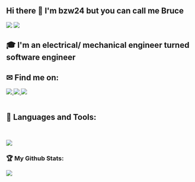 ## Hi there 👋 I'm bzw24 but you can call me Bruce
<div>
<img src="https://komarev.com/ghpvc/?username=bzw24&color=blue&style=flat-square&base=1400"/> <span><img src="https://img.shields.io/github/followers/bzw24?label=Followers&logo=Github"/></span>
</div>

## 🎓 I'm an electrical/ mechanical engineer turned software engineer

## ✉ Find me on:
<!-- LinkedIn -->
<a href="https://www.linkedin.com/in/bruce-wong-24000/" target="_blank">
  <img src="https://img.shields.io/badge/-Bruce%20Wong-blue?style=for-the-badge&logo=Linkedin&logoColor=white"/>
</a>
<!-- Github -->
<a href="https://www.github.com/bzw24">
  <img src="https://img.shields.io/badge/bzw24-black?style=for-the-badge&logo=github&logoColor=white"/>
</a>
<!-- Email -->
<a href="mailto:brucewong24@gmail.com">
  <img src="https://img.shields.io/badge/EMAIL-brucewong24@gmail.com-1152ba?style=for-the-badge"/>
</a>
<br><br>

## 🧰 Languages and Tools:
<br />
<p align="left">
  <a href="https://skillicons.dev">
    <img src="https://skillicons.dev/icons?i=js,react,tailwind,express,jest,git,aws,mongodb,mysql,nodejs,postgres,redis,supabase,nginx,cpp,r,opencv,py,java" />
  </a>
</p>

<h3>🏆 My Github Stats:</h3>

<div>
<a href="https://github-readme-stats.vercel.app/api?username=bzw24&count_private=true&show_icons=true&theme=tokyonight&rank_icon=github&hide=stars&show=reviews">
  <img  align="left" src="https://github-readme-stats.vercel.app/api?username=bzw24&count_private=true&show_icons=true&theme=tokyonight&rank_icon=github&hide=stars&show=reviews" />
</a>
 <!--
<a href="https://github-readme-stats.vercel.app/api/top-langs/?username=bzw24&hide=php&theme=tokyonight">
  <img align="left" src="https://github-readme-stats.vercel.app/api/top-langs/?username=bzw24&hide=php&theme=tokyonight" />
</a>
</div>
 
**bzw24/bzw24** is a ✨ _special_ ✨ repository because its `README.md` (this file) appears on your GitHub profile.

Here are some ideas to get you started:

- 🔭 I’m currently working on ...
- 🌱 I’m currently learning ...
- 👯 I’m looking to collaborate on ...
- 🤔 I’m looking for help with ...
- 💬 Ask me about ...
- 📫 How to reach me: ...
- 😄 Pronouns: ...
- ⚡ Fun fact: ...
-->
